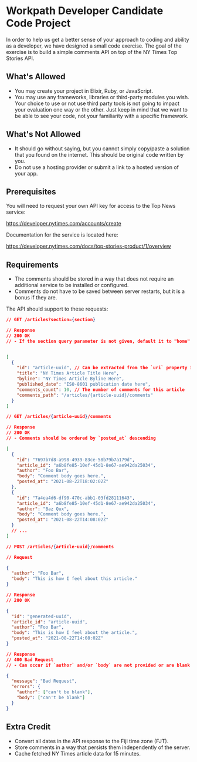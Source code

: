# Workpath Developer Candidate Code Project

In order to help us get a better sense of your approach to coding and ability as a developer, we have designed a small code exercise.  The goal of the exercise is to build a simple comments API on top of the NY Times Top Stories API.


What's Allowed
--------------

- You may create your project in Elixir, Ruby, or JavaScript.
- You may use any frameworks, libraries or third-party modules you wish. Your choice to use or not use third party tools is not going to impact your evaluation one way or the other. Just keep in mind that we want to be able to see your code, not your familiarity with a specific framework.


What's Not Allowed
------------------

- It should go without saying, but you cannot simply copy/paste a solution that you found on the internet.  This should be original code written by you.
- Do not use a hosting provider or submit a link to a hosted version of your app.


Prerequisites
-------------

You will need to request your own API key for access to the Top News service:

https://developer.nytimes.com/accounts/create

Documentation for the service is located here:

https://developer.nytimes.com/docs/top-stories-product/1/overview


Requirements
--------------

- The comments should be stored in a way that does not require an additional service to be installed or configured.
- Comments do not have to be saved between server restarts, but it is a bonus if they are.

The API should support to these requests:

```json
// GET /articles?section={section}

// Response
// 200 OK
// - If the section query parameter is not given, default it to "home"


[
  {
    "id": "article-uuid", // Can be extracted from the `uri` property in NY Times API response
    "title": "NY Times Article Title Here",
    "byline": "NY Times Article Byline Here",
    "published_date": "ISO-8601 publication date here",
    "comments_count": 10, // The number of comments for this article
    "comments_path": "/articles/{article-uuid}/comments"
  }
]
```

```json
// GET /articles/{article-uuid}/comments

// Response
// 200 OK
// - Comments should be ordered by `posted_at` descending

[
  {
    "id": "7697b7d8-a998-4939-83ce-58b79b7a179d",
    "article_id": "a6b8fe85-10ef-45d1-8e67-ae942da25034",
    "author": "Foo Bar",
    "body": "Comment body goes here.",
    "posted_at": "2021-08-22T18:02:02Z"
  },
  {
    "id": "7a4ea4d6-df90-470c-abb1-03fd28111643",
    "article_id": "a6b8fe85-10ef-45d1-8e67-ae942da25034",
    "author": "Baz Qux",
    "body": "Comment body goes here.",
    "posted_at": "2021-08-22T14:08:02Z"
  }
  // ...
]
```

```json
// POST /articles/{article-uuid}/comments

// Request

{
  "author": "Foo Bar",
  "body": "This is how I feel about this article."
}

// Response
// 200 OK

{
  "id": "generated-uuid",
  "article_id": "article-uuid",
  "author": "Foo Bar",
  "body": "This is how I feel about the article.",
  "posted_at": "2021-08-22T14:08:02Z"
}

// Response
// 400 Bad Request
// - Can occur if `author` and/or `body` are not provided or are blank strings

{
  "message": "Bad Request",
  "errors": {
    "author": ["can't be blank"],
    "body": ["can't be blank"]
  }
}

```


Extra Credit
--------------

- Convert all dates in the API response to the Fiji time zone (FJT).
- Store comments in a way that persists them independently of the server.
- Cache fetched NY Times article data for 15 minutes.